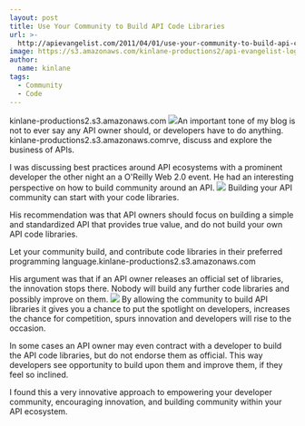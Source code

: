 ```yaml
---
layout: post
title: Use Your Community to Build API Code Libraries
url: >-
  http://apievangelist.com/2011/04/01/use-your-community-to-build-api-code-libraries/
image: https://s3.amazonaws.com/kinlane-productions2/api-evangelist-logos/api-evangelist-butterfly-vertical.png
author:
  name: kinlane
tags:
  - Community
  - Code
---
```

kinlane-productions2.s3.amazonaws.com ![](http://kinlane-productions.s3.amazonaws.com/programming-languages/php.gif)An important tone of my blog is not to ever say any API owner should, or developers have to do anything. kinlane-productions2.s3.amazonaws.comrve, discuss and explore the business of APIs.

I was discussing best practices around API ecosystems with a prominent developer the other night an a O'Reilly Web 2.0 event. He had an interesting perspective on how to build community around an API. ![](http://kinlane-productions.s3.amazonaws.com/programming-languages/ruby-logo.png) Building your API community can start with your code libraries.

His recommendation was that API owners should focus on building a simple and standardized API that provides true value, and do not build your own API code libraries.

Let your community build, and contribute code libraries in their preferred programming language.kinlane-productions2.s3.amazonaws.com

His argument was that if an API owner releases an official set of libraries, the innovation stops there. Nobody will build any further code libraries and possibly improve on them. ![](http://kinlane-productions.s3.amazonaws.com/programming-languages/python.jpg) By allowing the community to build API libraries it gives you a chance to put the spotlight on developers, increases the chance for competition, spurs innovation and developers will rise to the occasion.

In some cases an API owner may even contract with a developer to build the API code libraries, but do not endorse them as official. This way developers see opportunity to build upon them and improve them, if they feel so inclined.

I found this a very innovative approach to empowering your developer community, encouraging innovation, and building community within your API ecosystem.